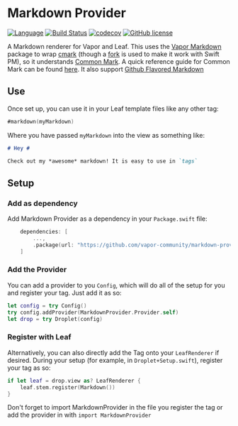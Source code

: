 # Markdown Provider

[![Language](https://img.shields.io/badge/Swift-4-brightgreen.svg)](http://swift.org)
[![Build Status](https://travis-ci.org/vapor-community/markdown-provider.svg?branch=master)](https://travis-ci.org/vapor-community/markdown-provider)
[![codecov](https://codecov.io/gh/vapor-community/markdown-provider/branch/master/graph/badge.svg)](https://codecov.io/gh/vapor-community/mmarkdown-provider)
[![GitHub license](https://img.shields.io/badge/license-MIT-blue.svg)](https://raw.githubusercontent.com/vapor-community/markdown-provider/master/LICENSE)

A Markdown renderer for Vapor and Leaf. This uses the [Vapor Markdown](https://github.com/vapor/markdown) package to wrap [cmark](https://github.com/jgm/cmark) (though a [fork](https://github.com/brokenhandsio/cmark-gfm) is used to make it work with Swift PM), so it understands [Common Mark](http://commonmark.org). A quick reference guide for Common Mark can be found [here](http://commonmark.org/help/). It also support [Github Flavored Markdown](https://guides.github.com/features/mastering-markdown/)

## Use

Once set up, you can use it in your Leaf template files like any other tag:

```swift
#markdown(myMarkdown)
```

Where you have passed `myMarkdown` into the view as something like:

```markdown
# Hey #

Check out my *awesome* markdown! It is easy to use in `tags`
```

## Setup

### Add as dependency

Add Markdown Provider as a dependency in your `Package.swift` file:

```swift
    dependencies: [
        ...,
        .package(url: "https://github.com/vapor-community/markdown-provider.git", .upToNextMajor(from: "1.1.0"))
    ]
```

### Add the Provider

You can add a provider to you `Config`, which will do all of the setup for you and register your tag. Just add it as so:

```swift
let config = try Config()
try config.addProvider(MarkdownProvider.Provider.self)
let drop = try Droplet(config)
```


### Register with Leaf

Alternatively, you can also directly add the Tag onto your `LeafRenderer` if desired. During your setup (for example, in `Droplet+Setup.swift`), register your tag as so:

```swift
if let leaf = drop.view as? LeafRenderer {
    leaf.stem.register(Markdown())
}
```

Don't forget to import MarkdownProvider in the file you register the tag or add the provider in with `import MarkdownProvider`
